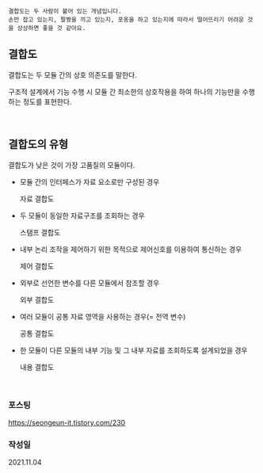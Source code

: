     결합도는 두 사람이 붙어 있는 개념입니다. 
    손만 잡고 있는지, 팔짱을 끼고 있는지, 포옹을 하고 있는지에 따라서 떨어뜨리기 어려운 것을 상상하면 좋을 것 같아요.
    

## 결합도

결합도는 두 모듈 간의 상호 의존도를 말한다.

구조적 설계에서 기능 수행 시 모듈 간 최소한의 상호작용을 하여 하나의 기능만을 수행하는 정도를 표현한다.

<br>

## 결합도의 유형

결합도가 낮은 것이 가장 고품질의 모듈이다.

- 모듈 간의 인터페스가 자료 요소로만 구성된 경우
    
    자료 결합도
    
- 두 모듈이 동일한 자료구조를 조회하는 경우
    
    스탬프 결합도
    
- 내부 논리 조작을 제어하기 위한 목적으로 제어신호를 이용하여 통신하는 경우
    
    제어 결합도
    
- 외부로 선언한 변수를 다른 모듈에서 참조할 경우
    
    외부 결합도
    
- 여러 모듈이 공통 자료 영역을 사용하는 경우(= 전역 변수)
    
    공통 결합도
    
- 한 모듈이 다른 모듈의 내부 기능 및 그 내부 자료를 조회하도록 설계되었을 경우
    
    내용 결합도

<br>

### 포스팅
https://seongeun-it.tistory.com/230

### 작성일
2021.11.04
